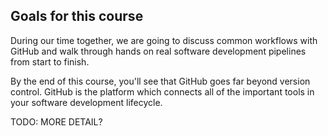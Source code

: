 ## Goals for this course

During our time together, we are going to discuss common workflows with GitHub and walk through hands on real software development pipelines from start to finish.

By the end of this course, you'll see that GitHub goes far beyond version control. GitHub is the platform which connects all of the important tools in your software development lifecycle.

TODO: MORE DETAIL? 
